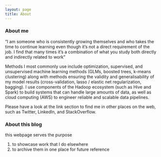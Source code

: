```yaml
---
layout: page
title: About
---
```

### About me
“I am someone who is consistently growing themselves and who takes the time to continue learning even though it’s not a direct requirement of the job. I find that many times it’s a combination of what you study both directly and indirectly related to work”

Methods I most commonly use include optimization, supervised, and unsupervised machine learning methods (GLMs, boosted trees, k-means clustering) along with methods ensuring the validity and generalisability of my model results (cross-validation, lasso / elastic net regularization, bagging). I use components of the Hadoop ecosystem (such as Hive and Spark) to build systems that can handle large amounts of data, as well as cloud computing (AWS) to engineer reliable and scalable data pipelines.

Please have a look at the link section to find me in other places on the web, such as Twitter, LinkedIn, and StackOverflow.

### About this blog
this webpage serves the purpose

1. to showcase work that I do elsewhere
2. to archive them in one place for future reference
